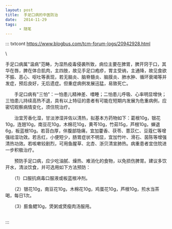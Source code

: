 ```yaml
---
layout: post
title:  手足口病的中医防治
date:   2014-11-29
tags:
      - 随笔
---
```

::: txtcont
https://www.blogbus.com/tcm-forum-logs/20942928.html

\

手足口病属"温病"范畴，为湿热疫毒侵袭所致，病位主要在脾胃，脾开窍于口，其华在唇，脾在体合肌肉，主四肢，故见手足口疱疹，胃主受纳，主通降，故见食欲不振、恶心、呕吐等表现，若无脑炎、脑脊髓炎、脑膜炎、肺水肿、循环衰竭等并发症，预后良好，无后遗症。但重症病例发展迅猛，易致死亡。

　　手足口病有"三怕"：一怕患儿精神差、嗜睡；二怕患儿呼吸、心率明显增快；三怕患儿持续高热不退，具有以上特征的患者有可能在短期内发展为危重病例，应密切观察病情变化，须住院治疗。

　　治宜芳香化湿，甘淡渗湿并佐以清热，拟基本方药物如下：葛根10g，银花10g，连翘10g，南豆花10g，木棉花10g，黄芩10g，竹茹15g，芦根10g，蝉退6g，板蓝根10g。若苔白厚，伴腹部隐痛，宜加藿香、茯苓、薏苡仁、豆蔻仁等增强祛湿功效。若舌红，小便短少，肠胃症状不明显，宜加竹叶、滑石、茵陈等增强清热功效。若咳嗽较剧烈，可用鱼腥草、北杏、浙贝清宣肺热。病重患者宜住院进一步积极治疗。

　　预防手足口病，应少吃油腻、燥热、难消化的食物，以免损伤脾胃。建议多饮开水，清淡饮食，并可选用如下方法预防：

　　（1）口服抗病毒口服液或板蓝根冲剂。

　　（2）银花10g，南豆花10g，木棉花10g，鸡蛋花10g，芦根10g，煎水当茶喝，每日1次。

　　（3）膨鱼鳃10g，煲粥或煲瘦肉汤服用。

\
:::
